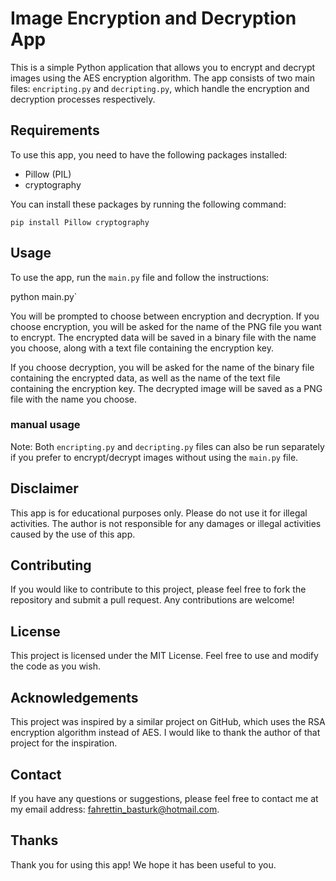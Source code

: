 # Image Encryption and Decryption App

This is a simple Python application that allows you to encrypt and decrypt images using the AES encryption algorithm. The app consists of two main files: `encripting.py` and `decripting.py`, which handle the encryption and decryption processes respectively.

## Requirements

To use this app, you need to have the following packages installed:

- Pillow (PIL)
- cryptography

You can install these packages by running the following command:

`pip install Pillow cryptography`


## Usage

To use the app, run the `main.py` file and follow the instructions:

python main.py`


You will be prompted to choose between encryption and decryption. If you choose encryption, you will be asked for the name of the PNG file you want to encrypt. The encrypted data will be saved in a binary file with the name you choose, along with a text file containing the encryption key.

If you choose decryption, you will be asked for the name of the binary file containing the encrypted data, as well as the name of the text file containing the encryption key. The decrypted image will be saved as a PNG file with the name you choose.


### manual usage
Note: Both `encripting.py` and `decripting.py` files can also be run separately if you prefer to encrypt/decrypt images without using the `main.py` file.

## Disclaimer

This app is for educational purposes only. Please do not use it for illegal activities. The author is not responsible for any damages or illegal activities caused by the use of this app.

## Contributing
If you would like to contribute to this project, please feel free to fork the repository and submit a pull request. Any contributions are welcome!

## License
This project is licensed under the MIT License. Feel free to use and modify the code as you wish.

## Acknowledgements
This project was inspired by a similar project on GitHub, which uses the RSA encryption algorithm instead of AES. I would like to thank the author of that project for the inspiration.

## Contact
If you have any questions or suggestions, please feel free to contact me at my email address: fahrettin_basturk@hotmail.com.

## Thanks
Thank you for using this app! We hope it has been useful to you.